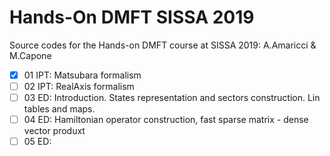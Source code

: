 # Hands-On DMFT SISSA 2019

Source codes for the Hands-on DMFT course at SISSA 2019: A.Amaricci & M.Capone

- [X] 01 IPT: Matsubara formalism
- [ ] 02 IPT: RealAxis formalism
- [ ] 03 ED: Introduction. States representation and sectors construction. Lin tables and maps.
- [ ] 04 ED: Hamiltonian operator construction, fast sparse matrix - dense vector produxt
- [ ] 05 ED: 